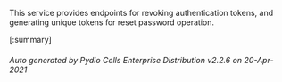 






This service provides endpoints for revoking authentication tokens, and generating unique tokens for reset password operation.

[:summary]

###### Auto generated by Pydio Cells Enterprise Distribution v2.2.6 on 20-Apr-2021
